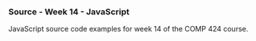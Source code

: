 ### Source - Week 14 - JavaScript

JavaScript source code examples for week 14 of the COMP 424 course.
